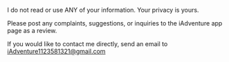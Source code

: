 I do not read or use ANY of your information. Your privacy is yours. 

Please post any complaints, suggestions, or inquiries to the iAdventure app page as a review. 

If you would like to contact me directly, send an email to iAdventure1123581321@gmail.com
